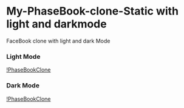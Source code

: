 # My-PhaseBook-clone-Static with light and darkmode
FaceBook clone with light and dark Mode

### Light Mode
[!PhaseBookClone](Screenshot31.png)


### Dark Mode
[!PhaseBookClone](Screenshot2.png)
